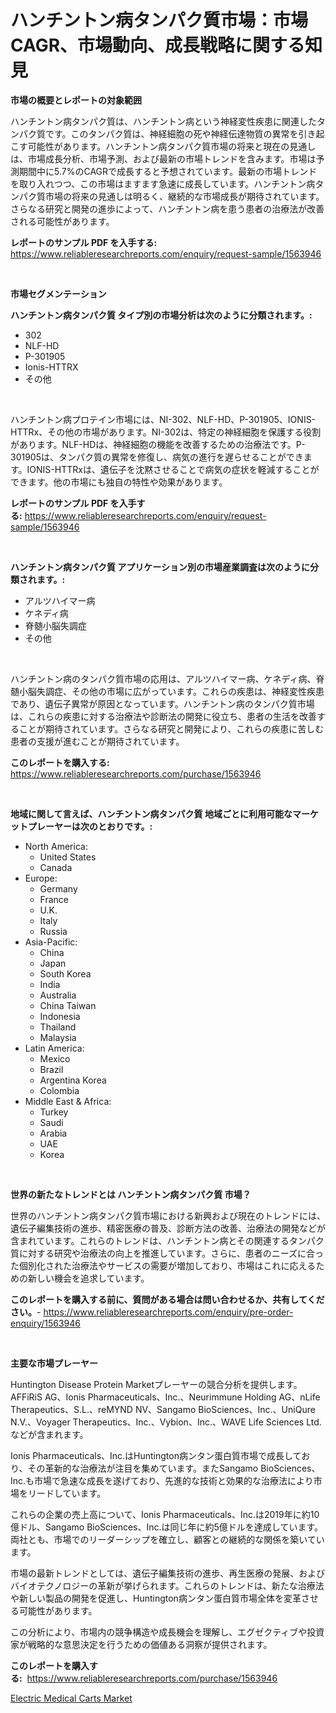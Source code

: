 <p><h1>ハンチントン病タンパク質市場：市場CAGR、市場動向、成長戦略に関する知見</h1></p><p><strong>市場の概要とレポートの対象範囲</strong></p>
<p><p>ハンチントン病タンパク質は、ハンチントン病という神経変性疾患に関連したタンパク質です。このタンパク質は、神経細胞の死や神経伝達物質の異常を引き起こす可能性があります。ハンチントン病タンパク質市場の将来と現在の見通しは、市場成長分析、市場予測、および最新の市場トレンドを含みます。市場は予測期間中に5.7%のCAGRで成長すると予想されています。最新の市場トレンドを取り入れつつ、この市場はますます急速に成長しています。ハンチントン病タンパク質市場の将来の見通しは明るく、継続的な市場成長が期待されています。さらなる研究と開発の進歩によって、ハンチントン病を患う患者の治療法が改善される可能性があります。</p></p>
<p><strong>レポートのサンプル PDF を入手する:</strong> <a href="https://www.reliableresearchreports.com/enquiry/request-sample/1563946">https://www.reliableresearchreports.com/enquiry/request-sample/1563946</a></p>
<p>&nbsp;</p>
<p><strong>市場セグメンテーション</strong></p>
<p><strong>ハンチントン病タンパク質 タイプ別の市場分析は次のように分類されます。:</strong></p>
<p><ul><li>302</li><li>NLF-HD</li><li>P-301905</li><li>Ionis-HTTRX</li><li>その他</li></ul></p>
<p>&nbsp;</p>
<p><p>ハンチントン病プロテイン市場には、NI-302、NLF-HD、P-301905、IONIS-HTTRx、その他の市場があります。NI-302は、特定の神経細胞を保護する役割があります。NLF-HDは、神経細胞の機能を改善するための治療法です。P-301905は、タンパク質の異常を修復し、病気の進行を遅らせることができます。IONIS-HTTRxは、遺伝子を沈黙させることで病気の症状を軽減することができます。他の市場にも独自の特性や効果があります。</p></p>
<p><strong>レポートのサンプル PDF を入手する:</strong>&nbsp;<a href="https://www.reliableresearchreports.com/enquiry/request-sample/1563946">https://www.reliableresearchreports.com/enquiry/request-sample/1563946</a></p>
<p>&nbsp;</p>
<p><strong> ハンチントン病タンパク質 アプリケーション別の市場産業調査は次のように分類されます。:</strong></p>
<p><ul><li>アルツハイマー病</li><li>ケネディ病</li><li>脊髄小脳失調症</li><li>その他</li></ul></p>
<p>&nbsp;</p>
<p><p>ハンチントン病のタンパク質市場の応用は、アルツハイマー病、ケネディ病、脊髄小脳失調症、その他の市場に広がっています。これらの疾患は、神経変性疾患であり、遺伝子異常が原因となっています。ハンチントン病のタンパク質市場は、これらの疾患に対する治療法や診断法の開発に役立ち、患者の生活を改善することが期待されています。さらなる研究と開発により、これらの疾患に苦しむ患者の支援が進むことが期待されています。</p></p>
<p><strong>このレポートを購入する:</strong>&nbsp; <a href="https://www.reliableresearchreports.com/purchase/1563946">https://www.reliableresearchreports.com/purchase/1563946</a></p>
<p>&nbsp;</p>
<p><strong>地域に関して言えば、ハンチントン病タンパク質 地域ごとに利用可能なマーケットプレーヤーは次のとおりです。:</strong></p>
<p><ul>
    <li>
        North America:
        <ul>
            <li>United States</li>
            <li>Canada</li>
        </ul>
    </li>
    <li>
        Europe:
        <ul>
            <li>Germany</li>
            <li>France</li>
            <li>U.K.</li>
            <li>Italy</li>
            <li>Russia</li>
        </ul>
    </li>
    <li>
        Asia-Pacific:
        <ul>
            <li>China</li>
            <li>Japan</li>
            <li>South Korea</li>
            <li>India</li>
            <li>Australia</li>
            <li>China Taiwan</li>
            <li>Indonesia</li>
            <li>Thailand</li>
            <li>Malaysia</li>
        </ul>
    </li>
    <li>
        Latin America:
        <ul>
            <li>Mexico</li>
            <li>Brazil</li>
            <li>Argentina Korea</li>
            <li>Colombia</li>
        </ul>
    </li>
    <li>
        Middle East & Africa:
        <ul>
            <li>Turkey</li>
            <li>Saudi</li>
            <li>Arabia</li>
            <li>UAE</li>
            <li>Korea</li>
        </ul>
    </li>
    </ul></p>
<p>&nbsp;</p>
<p><strong>世界の新たなトレンドとは ハンチントン病タンパク質 市場？</strong></p>
<p><p>世界のハンチントン病タンパク質市場における新興および現在のトレンドには、遺伝子編集技術の進歩、精密医療の普及、診断方法の改善、治療法の開発などが含まれています。これらのトレンドは、ハンチントン病とその関連するタンパク質に対する研究や治療法の向上を推進しています。さらに、患者のニーズに合った個別化された治療法やサービスの需要が増加しており、市場はこれに応えるための新しい機会を追求しています。</p></p>
<p><strong>このレポートを購入する前に、質問がある場合は問い合わせるか、共有してください。</strong>- <a href="https://www.reliableresearchreports.com/enquiry/pre-order-enquiry/1563946">https://www.reliableresearchreports.com/enquiry/pre-order-enquiry/1563946</a></p>
<p>&nbsp;</p>
<p><strong>主要な市場プレーヤー</strong></p>
<p><p>Huntington Disease Protein Marketプレーヤーの競合分析を提供します。AFFiRiS AG、Ionis Pharmaceuticals、Inc.、Neurimmune Holding AG、nLife Therapeutics、S.L.、reMYND NV、Sangamo BioSciences、Inc.、UniQure N.V.、Voyager Therapeutics、Inc.、Vybion、Inc.、WAVE Life Sciences Ltd.などが含まれます。</p><p>Ionis Pharmaceuticals、Inc.はHuntington病ンタン蛋白質市場で成長しており、その革新的な治療法が注目を集めています。またSangamo BioSciences、Inc.も市場で急速な成長を遂げており、先進的な技術と効果的な治療法により市場をリードしています。</p><p>これらの企業の売上高について、Ionis Pharmaceuticals、Inc.は2019年に約10億ドル、Sangamo BioSciences、Inc.は同じ年に約5億ドルを達成しています。両社とも、市場でのリーダーシップを確立し、顧客との継続的な関係を築いています。</p><p>市場の最新トレンドとしては、遺伝子編集技術の進歩、再生医療の発展、およびバイオテクノロジーの革新が挙げられます。これらのトレンドは、新たな治療法や新しい製品の開発を促進し、Huntington病ンタン蛋白質市場全体を変革させる可能性があります。</p><p>この分析により、市場内の競争構造や成長機会を理解し、エグゼクティブや投資家が戦略的な意思決定を行うための価値ある洞察が提供されます。</p></p>
<p><strong>このレポートを購入する:</strong>&nbsp;&nbsp;<a href="https://www.reliableresearchreports.com/purchase/1563946">https://www.reliableresearchreports.com/purchase/1563946</a></p>
<p><p><a href="https://sulfuric-clavicle-d39.notion.site/Electric-Medical-Carts-Market-Analysis-and-Market-Size-Global-Industry-Overview-Market-Segmentatio-7822eacb2460436f8dbacf4460305b4c">Electric Medical Carts Market</a></p></p>